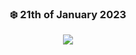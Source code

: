  <div align='center'>
 
### ❄️ 21th of January 2023

![](https://media.tenor.com/KlqPXRos7tQAAAAM/rascal-does-not-dream-of-bunny-girl-senpai-anime.gif)

 </div>
